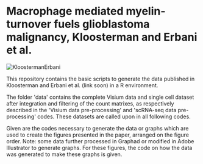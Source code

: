 # Macrophage mediated myelin-turnover fuels glioblastoma malignancy, Kloosterman and Erbani et al. 

![KloostermanErbani](https://user-images.githubusercontent.com/50464178/154963523-172c033d-b26c-43b5-8454-c62cdfd4d579.png)

This repository contains the basic scripts to generate the data published in Kloosterman and Erbani et al. (link soon) in a R environment.

The folder 'data' contains the complete Visium data and single cell dataset after integration and filtering of the count matrixes, as respectively described in the 'Visium data pre-processing' and 'scRNA-seq data pre-processing' codes. These datasets are called upon in all following codes. 

Given are the codes necessary to generate the data or graphs which are used to create the figures presented in the paper, arranged on the figure order. Note: some data further processed in Graphad or modified in Adobe Illustrator to generate graphs. For these figures, the code on how the data was generated to make these graphs is given.

